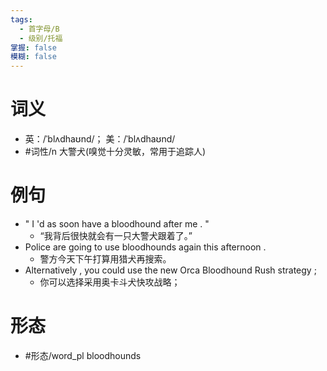 ```yaml
---
tags:
  - 首字母/B
  - 级别/托福
掌握: false
模糊: false
---
```

# 词义
- 英：/ˈblʌdhaʊnd/； 美：/ˈblʌdhaʊnd/
- #词性/n  大警犬(嗅觉十分灵敏，常用于追踪人)
# 例句
- " I 'd as soon have a bloodhound after me . "
	- “我背后很快就会有一只大警犬跟着了。”
- Police are going to use bloodhounds again this afternoon .
	- 警方今天下午打算用猎犬再搜索。
- Alternatively , you could use the new Orca Bloodhound Rush strategy ;
	- 你可以选择采用奥卡斗犬快攻战略；
# 形态
- #形态/word_pl bloodhounds
